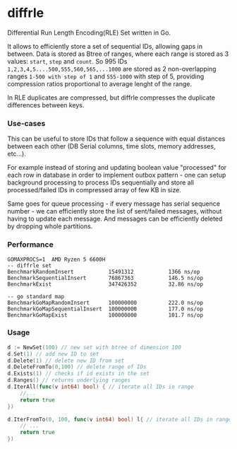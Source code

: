 # diffrle
Differential Run Length Encoding(RLE) Set written in Go.

It allows to efficiently store a set of sequential IDs, allowing gaps in between. Data is stored as Btree of ranges, where each range is stored as 3 values: `start`, `step` and `count`.  So 995 IDs `1,2,3,4,5....500,555,560,565,...1000` are stored as 2 non-overlapping ranges `1-500 with step of 1` and `555-1000` with step of 5, providing compression ratios proportional to average lenght of the range. 

In RLE duplicates are compressed, but diffrle compresses the duplicate differences between keys.

### Use-cases
This can be useful to store IDs that follow a sequence with equal distances between each other (DB Serial columns, time slots, memory addresses, etc...).

For example instead of storing and updating boolean value "processed" for each row in database in order to implement outbox pattern - one can setup background processing to process IDs sequentially and store all processed/failed IDs in compressed array of few KB in size.

Same goes for queue processing - if every message has serial sequence number - we can efficiently store the list of sent/failed messages, without having to update each message. And messages can be efficiently deleted by dropping whole partitions.

### Performance
```
GOMAXPROCS=1  AMD Ryzen 5 6600H   
-- diffrle set
BenchmarkRandomInsert        	15491312	       1366 ns/op
BenchmarkSequentialInsert    	76867363	       146.5 ns/op
BenchmarkExist               	347426352	       32.86 ns/op

-- go standard map
BenchmarkGoMapRandomInsert     	100000000	       222.0 ns/op
BenchmarkGoMapSequentialInsert 	100000000	       177.0 ns/op
BenchmarkGoMapExist            	100000000	       101.7 ns/op
```

### Usage

``` go
d := NewSet(100) // new set with btree of dimension 100
d.Set(1) // add new ID to set
d.Delete(1) // delete new ID from set
d.DeleteFromTo(0,100) // delete range of IDs
d.Exists(1) // checks if id exists in the set
d.Ranges() // returns underlying ranges
d.IterAll(func(v int64) bool) { // iterate all IDs in range
    //...
    return true
})

d.IterFromTo(0, 100, func(v int64) bool) l{ // iterate all IDs in range [0,100)
    // ...
    return true
})
```
